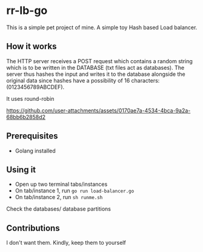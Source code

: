 # rr-lb-go

This is a simple pet project of mine. A simple toy Hash based Load balancer.

## How it works

The HTTP server receives a POST request which contains a random string which is to be written in the DATABASE (txt files act as databases). The server thus hashes the 
input and writes it to the database alongside the original data since hashes have a possibility of 16 characters: (0123456789ABCDEF).  

It uses round-robin


https://github.com/user-attachments/assets/0170ae7a-4534-4bca-9a2a-68bb6b2858d2


## Prerequisites

- Golang installed

## Using it

- Open up two terminal tabs/instances
- On tab/instance 1, run `go run load-balancer.go`
- On tab/instance 2, run `sh runme.sh`

Check the databases/ database partitions

## Contributions

I don't want them. Kindly, keep them to yourself

